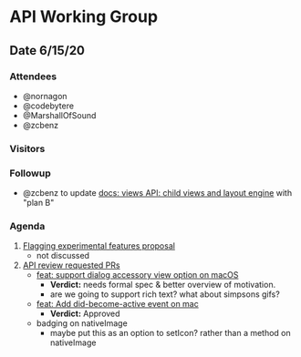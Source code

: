# API Working Group

## Date 6/15/20

### Attendees

- @nornagon 
- @codebytere 
- @MarshallOfSound 
- @zcbenz

### Visitors



### Followup
* @zcbenz to update [docs: views API: child views and layout engine](https://github.com/electron/governance/pull/271) with "plan B"


### Agenda

1. [Flagging experimental features proposal](https://hackmd.io/xikoUxTDS7WMbQIo0ZkVeA?view)
    - not discussed
2.  [API review requested PRs](https://github.com/electron/electron/labels/api-review%2Frequested%20%F0%9F%97%B3)
    * [feat: support dialog accessory view option on macOS](https://github.com/electron/electron/pull/23692)
        * **Verdict:** needs formal spec & better overview of motivation.
        * are we going to support rich text? what about simpsons gifs?
    * [feat: Add did-become-active event on mac](https://github.com/electron/electron/pull/23872)
        * **Verdict:** Approved
    * badging on nativeImage
        * maybe put this as an option to setIcon? rather than a method on nativeImage
